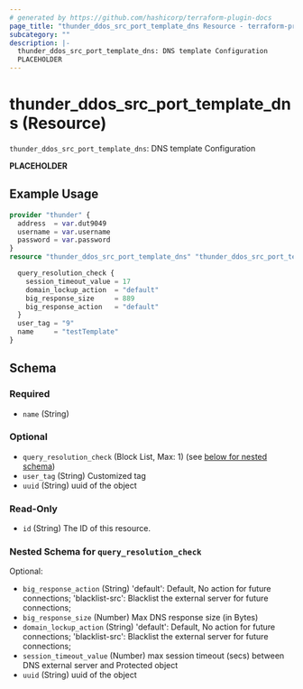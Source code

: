```yaml
---
# generated by https://github.com/hashicorp/terraform-plugin-docs
page_title: "thunder_ddos_src_port_template_dns Resource - terraform-provider-thunder"
subcategory: ""
description: |-
  thunder_ddos_src_port_template_dns: DNS template Configuration
  PLACEHOLDER
---
```


# thunder_ddos_src_port_template_dns (Resource)

`thunder_ddos_src_port_template_dns`: DNS template Configuration

__PLACEHOLDER__

## Example Usage

```terraform
provider "thunder" {
  address  = var.dut9049
  username = var.username
  password = var.password
}
resource "thunder_ddos_src_port_template_dns" "thunder_ddos_src_port_template_dns" {

  query_resolution_check {
    session_timeout_value = 17
    domain_lockup_action  = "default"
    big_response_size     = 889
    big_response_action   = "default"
  }
  user_tag = "9"
  name     = "testTemplate"
}
```

<!-- schema generated by tfplugindocs -->
## Schema

### Required

- `name` (String)

### Optional

- `query_resolution_check` (Block List, Max: 1) (see [below for nested schema](#nestedblock--query_resolution_check))
- `user_tag` (String) Customized tag
- `uuid` (String) uuid of the object

### Read-Only

- `id` (String) The ID of this resource.

<a id="nestedblock--query_resolution_check"></a>
### Nested Schema for `query_resolution_check`

Optional:

- `big_response_action` (String) 'default': Default, No action for future connections; 'blacklist-src': Blacklist the external server for future connections;
- `big_response_size` (Number) Max DNS response size (in Bytes)
- `domain_lockup_action` (String) 'default': Default, No action for future connections; 'blacklist-src': Blacklist the external server for future connections;
- `session_timeout_value` (Number) max session timeout (secs) between DNS external server and Protected object
- `uuid` (String) uuid of the object


